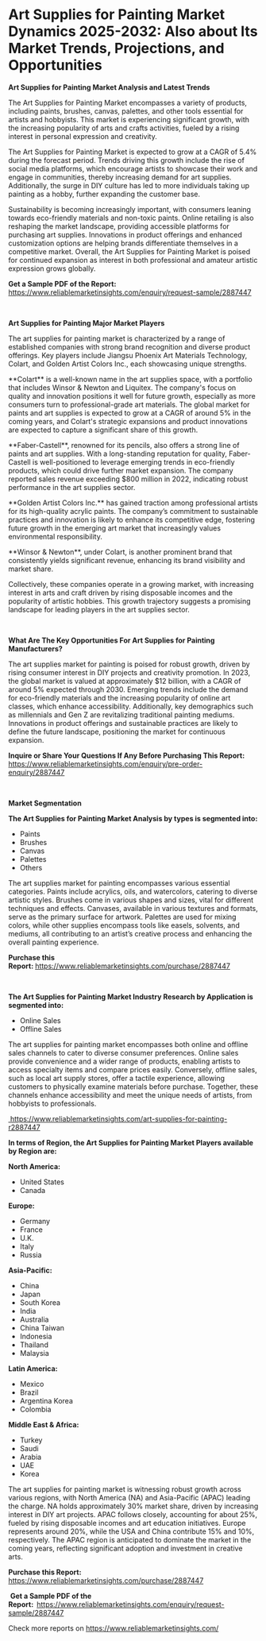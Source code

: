 <p><h1>Art Supplies for Painting Market Dynamics 2025-2032: Also about Its Market Trends, Projections, and Opportunities</h1></p><p><strong>Art Supplies for Painting Market Analysis and Latest Trends</strong></p>
<p><p>The Art Supplies for Painting Market encompasses a variety of products, including paints, brushes, canvas, palettes, and other tools essential for artists and hobbyists. This market is experiencing significant growth, with the increasing popularity of arts and crafts activities, fueled by a rising interest in personal expression and creativity. </p><p>The Art Supplies for Painting Market is expected to grow at a CAGR of 5.4% during the forecast period. Trends driving this growth include the rise of social media platforms, which encourage artists to showcase their work and engage in communities, thereby increasing demand for art supplies. Additionally, the surge in DIY culture has led to more individuals taking up painting as a hobby, further expanding the customer base.</p><p>Sustainability is becoming increasingly important, with consumers leaning towards eco-friendly materials and non-toxic paints. Online retailing is also reshaping the market landscape, providing accessible platforms for purchasing art supplies. Innovations in product offerings and enhanced customization options are helping brands differentiate themselves in a competitive market. Overall, the Art Supplies for Painting Market is poised for continued expansion as interest in both professional and amateur artistic expression grows globally.</p></p>
<p><strong>Get a Sample PDF of the Report:&nbsp;</strong> <a href="https://www.reliablemarketinsights.com/enquiry/request-sample/2887447?utm_campaign=2530&utm_medium=2&utm_source=Github&utm_content=ia&utm_term=14032025&utm_id=art-supplies-for-painting">https://www.reliablemarketinsights.com/enquiry/request-sample/2887447</a></p>
<p>&nbsp;</p>
<p><strong>Art Supplies for Painting Major Market Players</strong></p>
<p><p>The art supplies for painting market is characterized by a range of established companies with strong brand recognition and diverse product offerings. Key players include Jiangsu Phoenix Art Materials Technology, Colart, and Golden Artist Colors Inc., each showcasing unique strengths.</p><p>**Colart** is a well-known name in the art supplies space, with a portfolio that includes Winsor & Newton and Liquitex. The company's focus on quality and innovation positions it well for future growth, especially as more consumers turn to professional-grade art materials. The global market for paints and art supplies is expected to grow at a CAGR of around 5% in the coming years, and Colart's strategic expansions and product innovations are expected to capture a significant share of this growth.</p><p>**Faber-Castell**, renowned for its pencils, also offers a strong line of paints and art supplies. With a long-standing reputation for quality, Faber-Castell is well-positioned to leverage emerging trends in eco-friendly products, which could drive further market expansion. The company reported sales revenue exceeding $800 million in 2022, indicating robust performance in the art supplies sector.</p><p>**Golden Artist Colors Inc.** has gained traction among professional artists for its high-quality acrylic paints. The company’s commitment to sustainable practices and innovation is likely to enhance its competitive edge, fostering future growth in the emerging art market that increasingly values environmental responsibility.</p><p>**Winsor & Newton**, under Colart, is another prominent brand that consistently yields significant revenue, enhancing its brand visibility and market share.</p><p>Collectively, these companies operate in a growing market, with increasing interest in arts and craft driven by rising disposable incomes and the popularity of artistic hobbies. This growth trajectory suggests a promising landscape for leading players in the art supplies sector.</p></p>
<p>&nbsp;</p>
<p><strong>What Are The Key Opportunities For Art Supplies for Painting Manufacturers?</strong></p>
<p><p>The art supplies market for painting is poised for robust growth, driven by rising consumer interest in DIY projects and creativity promotion. In 2023, the global market is valued at approximately $12 billion, with a CAGR of around 5% expected through 2030. Emerging trends include the demand for eco-friendly materials and the increasing popularity of online art classes, which enhance accessibility. Additionally, key demographics such as millennials and Gen Z are revitalizing traditional painting mediums. Innovations in product offerings and sustainable practices are likely to define the future landscape, positioning the market for continuous expansion.</p></p>
<p><strong>Inquire or Share Your Questions If Any Before Purchasing This Report:</strong> <a href="https://www.reliablemarketinsights.com/enquiry/pre-order-enquiry/2887447?utm_campaign=2530&utm_medium=2&utm_source=Github&utm_content=ia&utm_term=14032025&utm_id=art-supplies-for-painting">https://www.reliablemarketinsights.com/enquiry/pre-order-enquiry/2887447</a></p>
<p>&nbsp;</p>
<p><strong>Market Segmentation</strong></p>
<p><strong>The Art Supplies for Painting Market Analysis by types is segmented into:</strong></p>
<p><ul><li>Paints</li><li>Brushes</li><li>Canvas</li><li>Palettes</li><li>Others</li></ul></p>
<p><p>The art supplies market for painting encompasses various essential categories. Paints include acrylics, oils, and watercolors, catering to diverse artistic styles. Brushes come in various shapes and sizes, vital for different techniques and effects. Canvases, available in various textures and formats, serve as the primary surface for artwork. Palettes are used for mixing colors, while other supplies encompass tools like easels, solvents, and mediums, all contributing to an artist’s creative process and enhancing the overall painting experience.</p></p>
<p><strong>Purchase this Report:&nbsp;</strong><a href="https://www.reliablemarketinsights.com/purchase/2887447?utm_campaign=2530&utm_medium=2&utm_source=Github&utm_content=ia&utm_term=14032025&utm_id=art-supplies-for-painting">https://www.reliablemarketinsights.com/purchase/2887447</a></p>
<p>&nbsp;</p>
<p><strong>The Art Supplies for Painting Market Industry Research by Application is segmented into:</strong></p>
<p><ul><li>Online Sales</li><li>Offline Sales</li></ul></p>
<p><p>The art supplies for painting market encompasses both online and offline sales channels to cater to diverse consumer preferences. Online sales provide convenience and a wider range of products, enabling artists to access specialty items and compare prices easily. Conversely, offline sales, such as local art supply stores, offer a tactile experience, allowing customers to physically examine materials before purchase. Together, these channels enhance accessibility and meet the unique needs of artists, from hobbyists to professionals.</p></p>
<p><a href="https://www.reliablemarketinsights.com/art-supplies-for-painting-r2887447?utm_campaign=2530&utm_medium=2&utm_source=Github&utm_content=ia&utm_term=14032025&utm_id=art-supplies-for-painting">&nbsp;https://www.reliablemarketinsights.com/art-supplies-for-painting-r2887447</a></p>
<p><strong>In terms of Region, the Art Supplies for Painting Market Players available by Region are:</strong></p>
<p>
    <p> <strong> North America: </strong>
        <ul>
            <li>United States</li>
            <li>Canada</li>
        </ul>
        </p> 
    <p> <strong> Europe: </strong>
        <ul>
            <li>Germany</li>
            <li>France</li>
            <li>U.K.</li>
            <li>Italy</li>
            <li>Russia</li>
        </ul>
        </p> 
    <p> <strong> Asia-Pacific: </strong>
        <ul>
            <li>China</li>
            <li>Japan</li>
            <li>South Korea</li>
            <li>India</li>
            <li>Australia</li>
            <li>China Taiwan</li>
            <li>Indonesia</li>
            <li>Thailand</li>
            <li>Malaysia</li>
        </ul>
        </p> 
    <p> <strong> Latin America: </strong>
        <ul>
            <li>Mexico</li>
            <li>Brazil</li>
            <li>Argentina Korea</li>
            <li>Colombia</li>
        </ul>
        </p> 
    <p> <strong> Middle East & Africa: </strong>
        <ul>
            <li>Turkey</li>
            <li>Saudi</li>
            <li>Arabia</li>
            <li>UAE</li>
            <li>Korea</li>
        </ul>
    </p>
    </p>
<p><p>The art supplies for painting market is witnessing robust growth across various regions, with North America (NA) and Asia-Pacific (APAC) leading the charge. NA holds approximately 30% market share, driven by increasing interest in DIY art projects. APAC follows closely, accounting for about 25%, fueled by rising disposable incomes and art education initiatives. Europe represents around 20%, while the USA and China contribute 15% and 10%, respectively. The APAC region is anticipated to dominate the market in the coming years, reflecting significant adoption and investment in creative arts.</p></p>
<p><strong>Purchase this Report: </strong><a href="https://www.reliablemarketinsights.com/purchase/2887447?utm_campaign=2530&utm_medium=2&utm_source=Github&utm_content=ia&utm_term=14032025&utm_id=art-supplies-for-painting">https://www.reliablemarketinsights.com/purchase/2887447</a></p>
<p>&nbsp;<strong>Get a Sample PDF of the Report:&nbsp;&nbsp;</strong><a href="https://www.reliablemarketinsights.com/enquiry/request-sample/2887447?utm_campaign=2530&utm_medium=2&utm_source=Github&utm_content=ia&utm_term=14032025&utm_id=art-supplies-for-painting">https://www.reliablemarketinsights.com/enquiry/request-sample/2887447</a></p>
<p><strong></strong></p>
<p>Check more reports on <a href="https://www.reliablemarketinsights.com/?utm_campaign=2530&utm_medium=2&utm_source=Github&utm_content=ia&utm_term=14032025&utm_id=art-supplies-for-painting">https://www.reliablemarketinsights.com/</a></p>